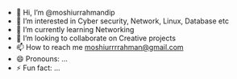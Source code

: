 - 👋 Hi, I’m @moshiurrahmandip
- 👀 I’m interested in Cyber security, Network, Linux, Database etc 
- 🌱 I’m currently learning Networking
- 💞️ I’m looking to collaborate on Creative projects
- 📫 How to reach me moshiurrrrahman@gmail.com
- 😄 Pronouns: ...
- ⚡ Fun fact: ...

<!---
moshiurrahmandip/moshiurrahmandip is a ✨ special ✨ repository because its `README.md` (this file) appears on your GitHub profile.
You can click the Preview link to take a look at your changes.
--->

